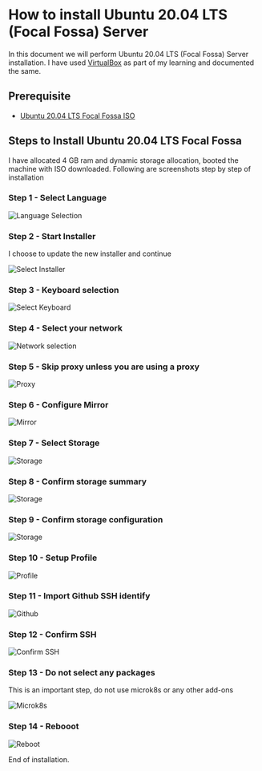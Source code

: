 # How to install Ubuntu 20.04 LTS (Focal Fossa) Server

In this document we will perform Ubuntu 20.04 LTS (Focal Fossa) Server installation. I have used [VirtualBox](https://www.virtualbox.org/) as part of my learning and documented the same.

## Prerequisite
* [Ubuntu 20.04 LTS Focal Fossa ISO](https://cloud-images.ubuntu.com/focal/current/)

## Steps to Install Ubuntu 20.04 LTS Focal Fossa

I have allocated 4 GB ram and dynamic storage allocation, booted the machine with ISO downloaded. Following are screenshots step by step of installation

### Step 1 - Select Language

![Language Selection](./docs/img/ucoi/ucoi__01.png)

### Step 2 - Start Installer

I choose to update the new installer and continue

![Select Installer](./docs/img/ucoi/ucoi__02.png)

### Step 3 - Keyboard selection

![Select Keyboard](./docs/img/ucoi/ucoi__03.png)

### Step 4 - Select your network

![Network selection](./docs/img/ucoi/ucoi__04.png)

### Step 5 - Skip proxy unless you are using a proxy

![Proxy](./docs/img/ucoi/ucoi__05.png)

### Step 6 - Configure Mirror

![Mirror](./docs/img/ucoi/ucoi__06.png)

### Step 7 - Select Storage

![Storage](./docs/img/ucoi/ucoi__07.png)

### Step 8 - Confirm storage summary

![Storage](./docs/img/ucoi/ucoi__08.png)

### Step 9 - Confirm storage configuration

![Storage](./docs/img/ucoi/ucoi__09.png)

### Step 10 - Setup Profile

![Profile](./docs/img/ucoi/ucoi__10.png)

### Step 11 - Import Github SSH identify

![Github](./docs/img/ucoi/ucoi__11.png)

### Step 12 - Confirm SSH

![Confirm SSH](./docs/img/ucoi/ucoi__12.png)

### Step 13 - Do not select any packages

This is an important step, do not use microk8s or any other add-ons

![Microk8s](./docs/img/ucoi/ucoi__13.png)

### Step 14 - Rebooot

![Reboot](./docs/img/ucoi/ucoi__14.png)

End of installation.